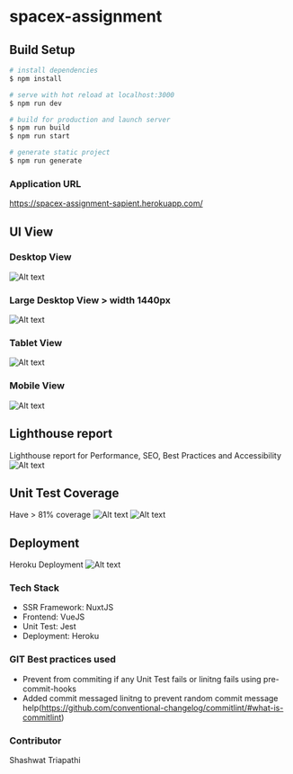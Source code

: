 # spacex-assignment

## Build Setup

```bash
# install dependencies
$ npm install

# serve with hot reload at localhost:3000
$ npm run dev

# build for production and launch server
$ npm run build
$ npm run start

# generate static project
$ npm run generate
```

### Application URL
https://spacex-assignment-sapient.herokuapp.com/

## UI View

### Desktop View
![Alt text](docs/img/desktop.png?raw=true "Desktop view")

### Large Desktop View > width 1440px
![Alt text](docs/img/large-desktop.png?raw=true "Desktop view")


### Tablet View
![Alt text](docs/img/tablet.png?raw=true "Tablet view")


### Mobile View
![Alt text](docs/img/mobile.png?raw=true "Mobile view")

## Lighthouse report
Lighthouse report for Performance, SEO, Best Practices and Accessibility
![Alt text](docs/img/lighthouse-report.png?raw=true "Lighthouse report for Performance, SEO, Best Practices and Accessibility")

## Unit Test Coverage
Have > 81% coverage
![Alt text](docs/img/coverage-full.png?raw=true "Coverage report for all code")
![Alt text](docs/img/coverage-component.png?raw=true "Coverage report for all components")

## Deployment
Heroku Deployment
![Alt text](docs/img/heroku.png?raw=true "Heroku Deployment")

### Tech Stack
* SSR Framework: NuxtJS
* Frontend: VueJS
* Unit Test: Jest
* Deployment: Heroku

### GIT Best practices used
* Prevent from commiting if any Unit Test fails or linitng fails using pre-commit-hooks
* Added commit messaged linitng to prevent random commit message help(https://github.com/conventional-changelog/commitlint/#what-is-commitlint)

### Contributor
Shashwat Triapathi